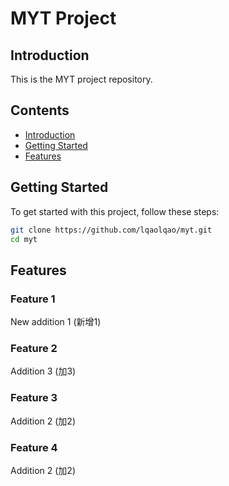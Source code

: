 # MYT Project

## Introduction

This is the MYT project repository. 

## Contents

- [Introduction](#introduction)
- [Getting Started](#getting-started)
- [Features](#features)

## Getting Started

To get started with this project, follow these steps:

```bash
git clone https://github.com/lqaolqao/myt.git
cd myt
```

## Features

### Feature 1
New addition 1 (新增1)

### Feature 2
Addition 3 (加3)

### Feature 3
Addition 2 (加2)

### Feature 4
Addition 2 (加2)
